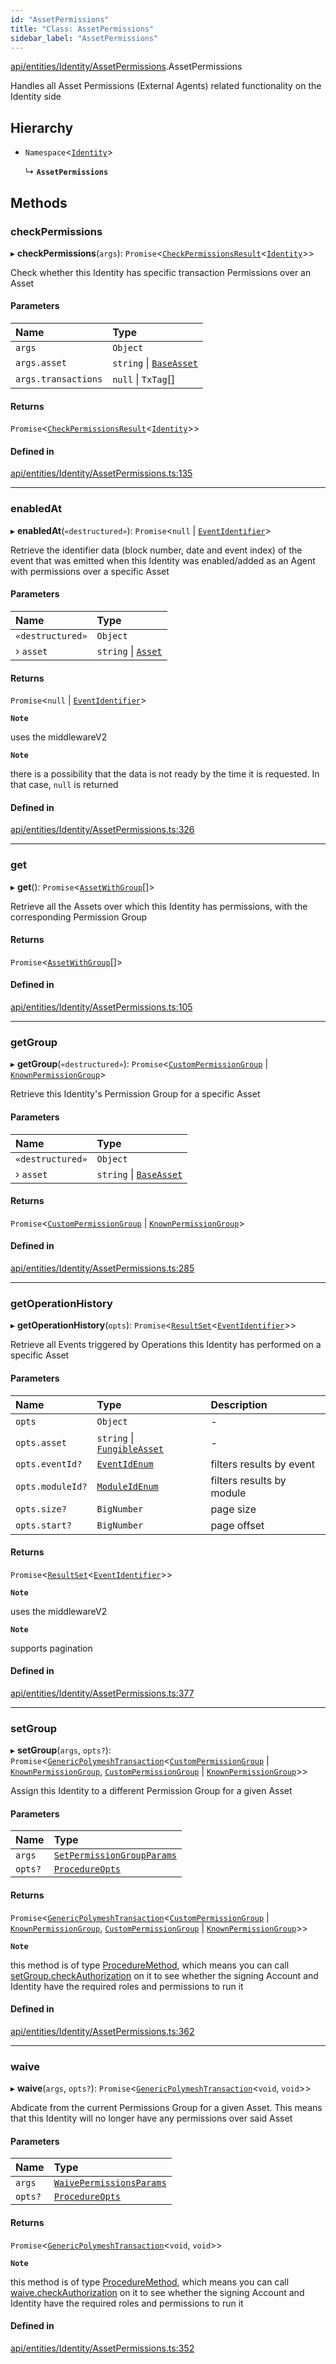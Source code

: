 ```yaml
---
id: "AssetPermissions"
title: "Class: AssetPermissions"
sidebar_label: "AssetPermissions"
---
```


[api/entities/Identity/AssetPermissions](../../../../../modules/API/Entities/Identity/AssetPermissions/AssetPermissions.md).AssetPermissions

Handles all Asset Permissions (External Agents) related functionality on the Identity side

## Hierarchy

- `Namespace`\<[`Identity`](../Identity.md)\>

  ↳ **`AssetPermissions`**

## Methods

### checkPermissions

▸ **checkPermissions**(`args`): `Promise`\<[`CheckPermissionsResult`](../../../../../interfaces/API/Entities/Types/CheckPermissionsResult/CheckPermissionsResult.md)\<[`Identity`](../../../../../enums/API/Entities/Types/SignerType/SignerType.md#identity)\>\>

Check whether this Identity has specific transaction Permissions over an Asset

#### Parameters

| Name | Type |
| :------ | :------ |
| `args` | `Object` |
| `args.asset` | `string` \| [`BaseAsset`](../../Asset/Base/BaseAsset/BaseAsset.md) |
| `args.transactions` | ``null`` \| `TxTag`[] |

#### Returns

`Promise`\<[`CheckPermissionsResult`](../../../../../interfaces/API/Entities/Types/CheckPermissionsResult/CheckPermissionsResult.md)\<[`Identity`](../../../../../enums/API/Entities/Types/SignerType/SignerType.md#identity)\>\>

#### Defined in

[api/entities/Identity/AssetPermissions.ts:135](https://github.com/PolymeshAssociation/polymesh-sdk/blob/fbf6882d0/src/api/entities/Identity/AssetPermissions.ts#L135)

___

### enabledAt

▸ **enabledAt**(`«destructured»`): `Promise`\<``null`` \| [`EventIdentifier`](../../../../../interfaces/API/Client/Types/EventIdentifier/EventIdentifier.md)\>

Retrieve the identifier data (block number, date and event index) of the event that was emitted when this Identity was enabled/added as
  an Agent with permissions over a specific Asset

#### Parameters

| Name | Type |
| :------ | :------ |
| `«destructured»` | `Object` |
| › `asset` | `string` \| [`Asset`](../../../../../modules/API/Entities/Asset/Types/Types.md#asset) |

#### Returns

`Promise`\<``null`` \| [`EventIdentifier`](../../../../../interfaces/API/Client/Types/EventIdentifier/EventIdentifier.md)\>

**`Note`**

uses the middlewareV2

**`Note`**

there is a possibility that the data is not ready by the time it is requested. In that case, `null` is returned

#### Defined in

[api/entities/Identity/AssetPermissions.ts:326](https://github.com/PolymeshAssociation/polymesh-sdk/blob/fbf6882d0/src/api/entities/Identity/AssetPermissions.ts#L326)

___

### get

▸ **get**(): `Promise`\<[`AssetWithGroup`](../../../../../interfaces/API/Entities/Asset/Types/AssetWithGroup/AssetWithGroup.md)[]\>

Retrieve all the Assets over which this Identity has permissions, with the corresponding Permission Group

#### Returns

`Promise`\<[`AssetWithGroup`](../../../../../interfaces/API/Entities/Asset/Types/AssetWithGroup/AssetWithGroup.md)[]\>

#### Defined in

[api/entities/Identity/AssetPermissions.ts:105](https://github.com/PolymeshAssociation/polymesh-sdk/blob/fbf6882d0/src/api/entities/Identity/AssetPermissions.ts#L105)

___

### getGroup

▸ **getGroup**(`«destructured»`): `Promise`\<[`CustomPermissionGroup`](../../CustomPermissionGroup/CustomPermissionGroup.md) \| [`KnownPermissionGroup`](../../KnownPermissionGroup/KnownPermissionGroup.md)\>

Retrieve this Identity's Permission Group for a specific Asset

#### Parameters

| Name | Type |
| :------ | :------ |
| `«destructured»` | `Object` |
| › `asset` | `string` \| [`BaseAsset`](../../Asset/Base/BaseAsset/BaseAsset.md) |

#### Returns

`Promise`\<[`CustomPermissionGroup`](../../CustomPermissionGroup/CustomPermissionGroup.md) \| [`KnownPermissionGroup`](../../KnownPermissionGroup/KnownPermissionGroup.md)\>

#### Defined in

[api/entities/Identity/AssetPermissions.ts:285](https://github.com/PolymeshAssociation/polymesh-sdk/blob/fbf6882d0/src/api/entities/Identity/AssetPermissions.ts#L285)

___

### getOperationHistory

▸ **getOperationHistory**(`opts`): `Promise`\<[`ResultSet`](../../../../../interfaces/API/Entities/Types/ResultSet/ResultSet.md)\<[`EventIdentifier`](../../../../../interfaces/API/Client/Types/EventIdentifier/EventIdentifier.md)\>\>

Retrieve all Events triggered by Operations this Identity has performed on a specific Asset

#### Parameters

| Name | Type | Description |
| :------ | :------ | :------ |
| `opts` | `Object` | - |
| `opts.asset` | `string` \| [`FungibleAsset`](../../Asset/Fungible/FungibleAsset.md) | - |
| `opts.eventId?` | [`EventIdEnum`](../../../../../enums/Types/EventIdEnum/EventIdEnum.md) | filters results by event |
| `opts.moduleId?` | [`ModuleIdEnum`](../../../../../enums/Types/ModuleIdEnum/ModuleIdEnum.md) | filters results by module |
| `opts.size?` | `BigNumber` | page size |
| `opts.start?` | `BigNumber` | page offset |

#### Returns

`Promise`\<[`ResultSet`](../../../../../interfaces/API/Entities/Types/ResultSet/ResultSet.md)\<[`EventIdentifier`](../../../../../interfaces/API/Client/Types/EventIdentifier/EventIdentifier.md)\>\>

**`Note`**

uses the middlewareV2

**`Note`**

supports pagination

#### Defined in

[api/entities/Identity/AssetPermissions.ts:377](https://github.com/PolymeshAssociation/polymesh-sdk/blob/fbf6882d0/src/api/entities/Identity/AssetPermissions.ts#L377)

___

### setGroup

▸ **setGroup**(`args`, `opts?`): `Promise`\<[`GenericPolymeshTransaction`](../../../../../modules/API/Procedures/Types/Types.md#genericpolymeshtransaction)\<[`CustomPermissionGroup`](../../CustomPermissionGroup/CustomPermissionGroup.md) \| [`KnownPermissionGroup`](../../KnownPermissionGroup/KnownPermissionGroup.md), [`CustomPermissionGroup`](../../CustomPermissionGroup/CustomPermissionGroup.md) \| [`KnownPermissionGroup`](../../KnownPermissionGroup/KnownPermissionGroup.md)\>\>

Assign this Identity to a different Permission Group for a given Asset

#### Parameters

| Name | Type |
| :------ | :------ |
| `args` | [`SetPermissionGroupParams`](../../../../../interfaces/API/Procedures/Types/SetPermissionGroupParams/SetPermissionGroupParams.md) |
| `opts?` | [`ProcedureOpts`](../../../../../interfaces/API/Procedures/Types/ProcedureOpts/ProcedureOpts.md) |

#### Returns

`Promise`\<[`GenericPolymeshTransaction`](../../../../../modules/API/Procedures/Types/Types.md#genericpolymeshtransaction)\<[`CustomPermissionGroup`](../../CustomPermissionGroup/CustomPermissionGroup.md) \| [`KnownPermissionGroup`](../../KnownPermissionGroup/KnownPermissionGroup.md), [`CustomPermissionGroup`](../../CustomPermissionGroup/CustomPermissionGroup.md) \| [`KnownPermissionGroup`](../../KnownPermissionGroup/KnownPermissionGroup.md)\>\>

**`Note`**

this method is of type [ProcedureMethod](../../../../../interfaces/API/Procedures/Types/ProcedureMethod/ProcedureMethod.md), which means you can call [setGroup.checkAuthorization](../../../../../interfaces/API/Procedures/Types/ProcedureMethod/ProcedureMethod.md#checkauthorization)
  on it to see whether the signing Account and Identity have the required roles and permissions to run it

#### Defined in

[api/entities/Identity/AssetPermissions.ts:362](https://github.com/PolymeshAssociation/polymesh-sdk/blob/fbf6882d0/src/api/entities/Identity/AssetPermissions.ts#L362)

___

### waive

▸ **waive**(`args`, `opts?`): `Promise`\<[`GenericPolymeshTransaction`](../../../../../modules/API/Procedures/Types/Types.md#genericpolymeshtransaction)\<`void`, `void`\>\>

Abdicate from the current Permissions Group for a given Asset. This means that this Identity will no longer have any permissions over said Asset

#### Parameters

| Name | Type |
| :------ | :------ |
| `args` | [`WaivePermissionsParams`](../../../../../interfaces/API/Procedures/Types/WaivePermissionsParams/WaivePermissionsParams.md) |
| `opts?` | [`ProcedureOpts`](../../../../../interfaces/API/Procedures/Types/ProcedureOpts/ProcedureOpts.md) |

#### Returns

`Promise`\<[`GenericPolymeshTransaction`](../../../../../modules/API/Procedures/Types/Types.md#genericpolymeshtransaction)\<`void`, `void`\>\>

**`Note`**

this method is of type [ProcedureMethod](../../../../../interfaces/API/Procedures/Types/ProcedureMethod/ProcedureMethod.md), which means you can call [waive.checkAuthorization](../../../../../interfaces/API/Procedures/Types/ProcedureMethod/ProcedureMethod.md#checkauthorization)
  on it to see whether the signing Account and Identity have the required roles and permissions to run it

#### Defined in

[api/entities/Identity/AssetPermissions.ts:352](https://github.com/PolymeshAssociation/polymesh-sdk/blob/fbf6882d0/src/api/entities/Identity/AssetPermissions.ts#L352)
